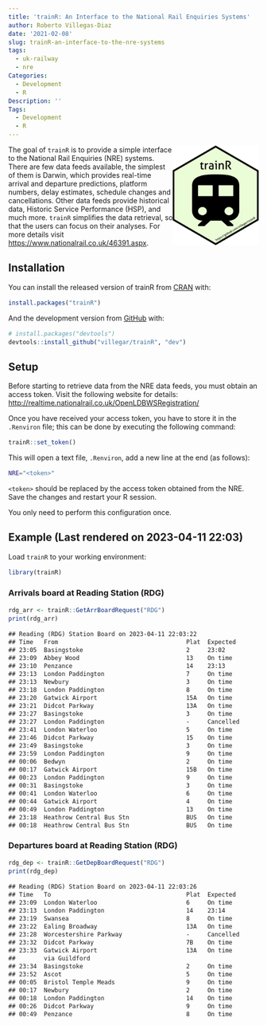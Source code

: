 ```yaml
---
title: 'trainR: An Interface to the National Rail Enquiries Systems'
author: Roberto Villegas-Diaz
date: '2021-02-08'
slug: trainR-an-interface-to-the-nre-systems
tags:
  - uk-railway
  - nre
Categories:
  - Development
  - R
Description: ''
Tags:
  - Development
  - R
---
```


<img src="https://raw.githubusercontent.com/villegar/trainR/main/inst/images/logo.png" alt="logo" align="right" height=200px/>

The goal of `trainR` is to provide a simple interface to the 
National Rail Enquiries (NRE) systems. There are few data feeds 
available, the simplest of them is Darwin, which provides real-time 
arrival and departure predictions, platform numbers, delay estimates, 
schedule changes and cancellations. Other data feeds provide historical 
data, Historic Service Performance (HSP), and much more. `trainR` 
simplifies the data retrieval, so that the users can focus on their 
analyses. For more details visit 
https://www.nationalrail.co.uk/46391.aspx.

## Installation

You can install the released version of trainR from [CRAN](https://CRAN.R-project.org) with:

``` r
install.packages("trainR")
```

And the development version from [GitHub](https://github.com/) with:

``` r
# install.packages("devtools")
devtools::install_github("villegar/trainR", "dev")
```

## Setup
Before starting to retrieve data from the NRE data feeds, you must obtain an access token. 
Visit the following website for details: http://realtime.nationalrail.co.uk/OpenLDBWSRegistration/

Once you have received your access token, you have to store it in the `.Renviron` file; this can be 
done by executing the following command:


```r
trainR::set_token()
```

This will open a text file, `.Renviron`, add a new line at the end (as follows):

```bash
NRE="<token>"
```

`<token>` should be replaced by the access token obtained from the NRE. Save the changes and restart 
your R session.

You only need to perform this configuration once.

## Example (Last rendered on 2023-04-11 22:03)

Load `trainR` to your working environment:

```r
library(trainR)
```

### Arrivals board at Reading Station (RDG)


```r
rdg_arr <- trainR::GetArrBoardRequest("RDG")
print(rdg_arr)
```

```
## Reading (RDG) Station Board on 2023-04-11 22:03:22
## Time   From                                    Plat  Expected
## 23:05  Basingstoke                             2     23:02
## 23:09  Abbey Wood                              13    On time
## 23:10  Penzance                                14    23:13
## 23:13  London Paddington                       7     On time
## 23:13  Newbury                                 3     On time
## 23:18  London Paddington                       8     On time
## 23:20  Gatwick Airport                         15A   On time
## 23:21  Didcot Parkway                          13A   On time
## 23:27  Basingstoke                             3     On time
## 23:27  London Paddington                       -     Cancelled
## 23:41  London Waterloo                         5     On time
## 23:46  Didcot Parkway                          15    On time
## 23:49  Basingstoke                             3     On time
## 23:59  London Paddington                       9     On time
## 00:06  Bedwyn                                  2     On time
## 00:17  Gatwick Airport                         15B   On time
## 00:23  London Paddington                       9     On time
## 00:31  Basingstoke                             3     On time
## 00:41  London Waterloo                         6     On time
## 00:44  Gatwick Airport                         4     On time
## 00:49  London Paddington                       13    On time
## 23:18  Heathrow Central Bus Stn                BUS   On time
## 00:18  Heathrow Central Bus Stn                BUS   On time
```

### Departures board at Reading Station (RDG)


```r
rdg_dep <- trainR::GetDepBoardRequest("RDG")
print(rdg_dep)
```

```
## Reading (RDG) Station Board on 2023-04-11 22:03:26
## Time   To                                      Plat  Expected
## 23:09  London Waterloo                         6     On time
## 23:13  London Paddington                       14    23:14
## 23:19  Swansea                                 8     On time
## 23:22  Ealing Broadway                         13A   On time
## 23:28  Worcestershire Parkway                  -     Cancelled
## 23:32  Didcot Parkway                          7B    On time
## 23:33  Gatwick Airport                         13A   On time
##        via Guildford                           
## 23:34  Basingstoke                             2     On time
## 23:52  Ascot                                   5     On time
## 00:05  Bristol Temple Meads                    9     On time
## 00:17  Newbury                                 2     On time
## 00:18  London Paddington                       14    On time
## 00:26  Didcot Parkway                          9     On time
## 00:49  Penzance                                8     On time
```

